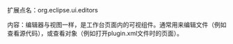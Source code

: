 扩展点名：org.eclipse.ui.editors

内容：编辑器与视图一样，是工作台页面内的可视组件。通常用来编辑文件（例如查看源代码），或查看对象（例如打开plugin.xml文件时的页面）。

